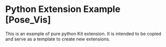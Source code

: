 # Python Extension Example [Pose_Vis]

This is an example of pure python Kit extension. It is intended to be copied and serve as a template to create new extensions.

